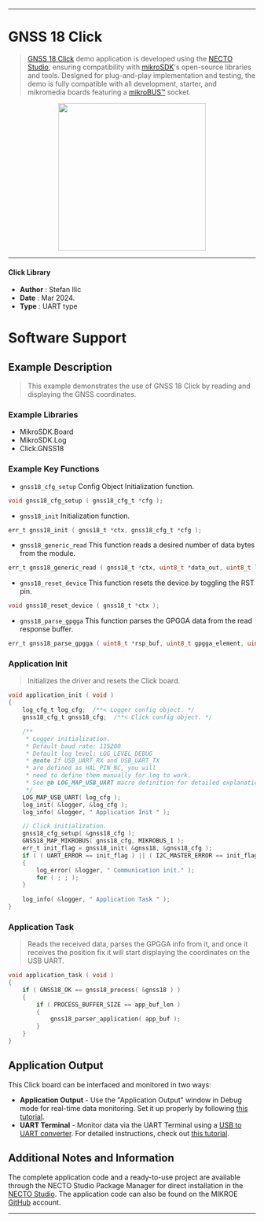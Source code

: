 
---
# GNSS 18 Click

> [GNSS 18 Click](https://www.mikroe.com/?pid_product=MIKROE-6127) demo application is developed using
the [NECTO Studio](https://www.mikroe.com/necto), ensuring compatibility with [mikroSDK](https://www.mikroe.com/mikrosdk)'s
open-source libraries and tools. Designed for plug-and-play implementation and testing, the demo is fully compatible with
all development, starter, and mikromedia boards featuring a [mikroBUS&trade;](https://www.mikroe.com/mikrobus) socket.

<p align="center">
  <img src="https://www.mikroe.com/?pid_product=MIKROE-6127&image=1" height=300px>
</p>

---

#### Click Library

- **Author**        : Stefan Ilic
- **Date**          : Mar 2024.
- **Type**          : UART type

# Software Support

## Example Description

> This example demonstrates the use of GNSS 18 Click by reading and displaying the GNSS coordinates.

### Example Libraries

- MikroSDK.Board
- MikroSDK.Log
- Click.GNSS18

### Example Key Functions

- `gnss18_cfg_setup` Config Object Initialization function.
```c
void gnss18_cfg_setup ( gnss18_cfg_t *cfg );
```

- `gnss18_init` Initialization function.
```c
err_t gnss18_init ( gnss18_t *ctx, gnss18_cfg_t *cfg );
```

- `gnss18_generic_read` This function reads a desired number of data bytes from the module.
```c
err_t gnss18_generic_read ( gnss18_t *ctx, uint8_t *data_out, uint8_t len );
```

- `gnss18_reset_device` This function resets the device by toggling the RST pin.
```c
void gnss18_reset_device ( gnss18_t *ctx );
```

- `gnss18_parse_gpgga` This function parses the GPGGA data from the read response buffer.
```c
err_t gnss18_parse_gpgga ( uint8_t *rsp_buf, uint8_t gpgga_element, uint8_t *element_data );
```

### Application Init

> Initializes the driver and resets the Click board.

```c
void application_init ( void )
{
    log_cfg_t log_cfg;  /**< Logger config object. */
    gnss18_cfg_t gnss18_cfg;  /**< Click config object. */

    /** 
     * Logger initialization.
     * Default baud rate: 115200
     * Default log level: LOG_LEVEL_DEBUG
     * @note If USB_UART_RX and USB_UART_TX 
     * are defined as HAL_PIN_NC, you will 
     * need to define them manually for log to work. 
     * See @b LOG_MAP_USB_UART macro definition for detailed explanation.
     */
    LOG_MAP_USB_UART( log_cfg );
    log_init( &logger, &log_cfg );
    log_info( &logger, " Application Init " );

    // Click initialization.
    gnss18_cfg_setup( &gnss18_cfg );
    GNSS18_MAP_MIKROBUS( gnss18_cfg, MIKROBUS_1 );
    err_t init_flag = gnss18_init( &gnss18, &gnss18_cfg );
    if ( ( UART_ERROR == init_flag ) || ( I2C_MASTER_ERROR == init_flag ) )
    {
        log_error( &logger, " Communication init." );
        for ( ; ; );
    }
    
    log_info( &logger, " Application Task " );
}
```

### Application Task

> Reads the received data, parses the GPGGA info from it, and once it receives the position fix
 it will start displaying the coordinates on the USB UART.

```c
void application_task ( void )
{
    if ( GNSS18_OK == gnss18_process( &gnss18 ) )
    {
        if ( PROCESS_BUFFER_SIZE == app_buf_len )
        {
            gnss18_parser_application( app_buf );
        }
    }
}
```

## Application Output

This Click board can be interfaced and monitored in two ways:
- **Application Output** - Use the "Application Output" window in Debug mode for real-time data monitoring.
Set it up properly by following [this tutorial](https://www.youtube.com/watch?v=ta5yyk1Woy4).
- **UART Terminal** - Monitor data via the UART Terminal using
a [USB to UART converter](https://www.mikroe.com/click/interface/usb?interface*=uart,uart). For detailed instructions,
check out [this tutorial](https://help.mikroe.com/necto/v2/Getting%20Started/Tools/UARTTerminalTool).

## Additional Notes and Information

The complete application code and a ready-to-use project are available through the NECTO Studio Package Manager for 
direct installation in the [NECTO Studio](https://www.mikroe.com/necto). The application code can also be found on
the MIKROE [GitHub](https://github.com/MikroElektronika/mikrosdk_click_v2) account.

---
